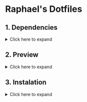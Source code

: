 # Raphael's Dotfiles


## 1. Dependencies

<details>
  <summary>Click here to expand</summary>

  Install dependencies:
  
  ```bash 
  sudo pacman -S zsh eza stow git curl
  ```
  Then install oh-my-zsh
  ```bash 
  sh -c "$(curl -fsSL https://raw.githubusercontent.com/ohmyzsh/ohmyzsh/master/tools/install.sh)"
  ```
  Then install starship

   ```bash 
    sh -c "$(curl -fsSL https://starship.rs/install.sh)"
  ```

  So you can install the zsh pluguins

  ```bash 
  git clone https://github.com/zsh-users/zsh-autosuggestions.git $ZSH_CUSTOM/plugins/zsh-autosuggestions
  ```

  ```bash 
  git clone https://github.com/zsh-users/zsh-syntax-highlighting.git $ZSH_CUSTOM/plugins/zsh-syntax-highlighting
  ```

  ```bash 
  git clone https://github.com/zdharma-continuum/fast-syntax-highlighting.git ${ZSH_CUSTOM:-$HOME/.oh-my-zsh/custom}/plugins/fast-syntax-highlighting
  ```

  ```bash 
  git clone --depth 1 -- https://github.com/marlonrichert/zsh-autocomplete.git $ZSH_CUSTOM/plugins/zsh-autocomplete
  ```

  

</details>


## 2. Preview
<details>
  <summary>Click here to expand</summary>
  ![Workspace](./assets/area-trabalho.png)
  ![Menu](./assets/menu.png)
  ![Apps](./assets/nautilus-configuracoes.png)
  ![Apps](./assets/terminal.png)
 
</details>


## 3. Instalation
<details>
  <summary>Click here to expand</summary>
  
  Basically just clone the project and run stow in the stow/ directory and everything will be in place.


```bash
git clone https://github.com/Raphael-Soares/dotfiles.git
cd dotfiles/stow/ 
stow .

```
</details>



